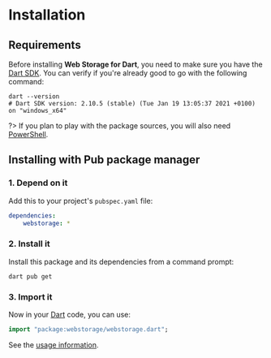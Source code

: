 # Installation

## Requirements
Before installing **Web Storage for Dart**, you need to make sure you have the [Dart SDK](https://dart.dev/tools/sdk).
You can verify if you're already good to go with the following command:

```shell
dart --version
# Dart SDK version: 2.10.5 (stable) (Tue Jan 19 13:05:37 2021 +0100) on "windows_x64"
```

?> If you plan to play with the package sources, you will also need [PowerShell](https://docs.microsoft.com/en-us/powershell).

## Installing with Pub package manager

### 1. Depend on it
Add this to your project's `pubspec.yaml` file:

```yaml
dependencies:
	webstorage: *
```

### 2. Install it
Install this package and its dependencies from a command prompt:

```shell
dart pub get
```

### 3. Import it
Now in your [Dart](https://dart.dev) code, you can use:

```dart
import "package:webstorage/webstorage.dart";
```

See the [usage information](usage/api.md).
